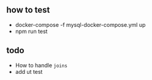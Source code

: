 ## how to test

- docker-compose -f mysql-docker-compose.yml up
- npm run test

## todo
- How to handle `joins`
- add ut test
